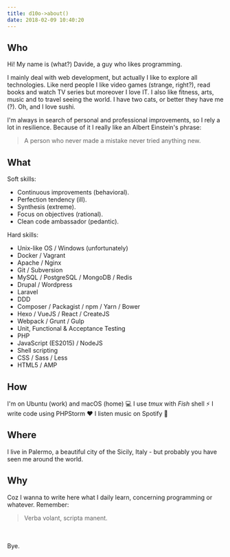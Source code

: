 ```yaml
---
title: d10o->about()
date: 2018-02-09 10:40:20
---
```


## Who
Hi! My name is (what?) Davide, a guy who likes programming.

I mainly deal with web development, but actually I like to explore all technologies. Like nerd people I like video games (strange, right?), read books and watch TV series but moreover I love IT. I also like fitness, arts, music and to travel seeing the world. I have two cats, or better they have me (?). Oh, and I love sushi.

I'm always in search of personal and professional improvements, so I rely a lot in resilience. Because of it I really like an Albert Einstein's phrase:

> A person who never made a mistake never tried anything new.

## What
Soft skills:
- Continuous improvements \(behavioral\).
- Perfection tendency \(ill\).
- Synthesis \(extreme\).
- Focus on objectives \(rational\).
- Clean code ambassador \(pedantic\).

Hard skills:
- Unix-like OS / Windows \(unfortunately\)
- Docker / Vagrant
- Apache / Nginx
- Git / Subversion
- MySQL / PostgreSQL / MongoDB / Redis
- Drupal / Wordpress
- Laravel
- DDD
- Composer / Packagist / npm / Yarn / Bower
- Hexo / VueJS / React / CreateJS
- Webpack / Grunt / Gulp
- Unit, Functional & Acceptance Testing
- PHP
- JavaScript (ES2015) / NodeJS
- Shell scripting
- CSS / Sass / Less
- HTML5 / AMP
 
## How
I'm on Ubuntu (work) and macOS (home) :computer:
I use *tmux* with *Fish* shell :zap:
I write code using PHPStorm :heart:
I listen music on Spotify :musical_note:
 
## Where
I live in Palermo, a beautiful city of the Sicily, Italy - but probably you have seen me around the world.
 
## Why
Coz I wanna to write here what I daily learn, concerning programming or whatever.
Remember:
> Verba volant, scripta manent.

<br><br>Bye.